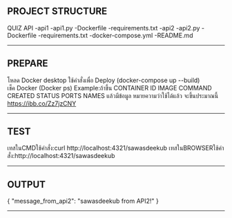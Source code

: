 ## PROJECT STRUCTURE ##

  QUIZ API
   -api1
    -api1.py
    -Dockerfile
    -requirements.txt
  -api2
    -api2.py
    -Dockerfile
    -requirements.txt
  -docker-compose.yml
  -README.md

---------------------------------------------------------------------------------------------

## PREPARE ##

  โหลด Docker desktop
  ใช้คำสั่งเพื่อ Deploy (docker-compose up --build)        
  เช็ค Docker (Docker ps)
  Example:ถ้าขึ้น
  CONTAINER ID   IMAGE   COMMAND    CREATED   STATUS    PORTS     NAMES
  แล้วมีข้อมูล 
  หมายความว่าใช้ได้แล้ว จะขึ้นประมาณนี้ https://ibb.co/Zz7jzCNY

---------------------------------------------------------------------------------------------

## TEST ##
เทสในCMDใช้คำสั่ง:curl http://localhost:4321/sawasdeekub
เทสในBROWSERใช้คำสั่ง:http://localhost:4321/sawasdeekub

---------------------------------------------------------------------------------------------

## OUTPUT ## 

{
  "message_from_api2": "sawasdeekub from API2!"
}

---------------------------------------------------------------------------------------------
